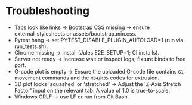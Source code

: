 # Troubleshooting
- Tabs look like links → Bootstrap CSS missing → ensure external_stylesheets or assets/bootstrap.min.css.
- Pytest hang → set PYTEST_DISABLE_PLUGIN_AUTOLOAD=1 (run via run_tests.sh).
- Chrome missing → install (Jules E2E_SETUP=1; CI installs).
- Server not ready → increase wait or inspect logs; fixture binds to free port.
- G-code plot is empty → Ensure the uploaded G-code file contains `G1` movement commands and the `M34`/`M35` codes for extrusion.
- 3D plot looks 'squashed' or 'stretched' → Adjust the 'Z-Axis Stretch Factor' input on the relevant tab. A value of 1.0 is true-to-scale.
- Windows CRLF → use LF or run from Git Bash.